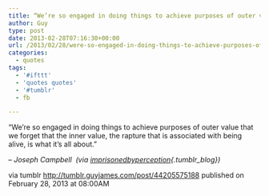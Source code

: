 ```yaml
---
title: “We’re so engaged in doing things to achieve purposes of outer value that we forget that the inner…”
author: Guy
type: post
date: 2013-02-28T07:16:30+00:00
url: /2013/02/28/were-so-engaged-in-doing-things-to-achieve-purposes-of-outer-value-that-we-forget-that-the-inner/
categories:
  - quotes
tags:
  - '#ifttt'
  - 'quotes quotes'
  - '#tumblr'
  - fb

---
```

“We’re so engaged in doing things to achieve purposes of outer value that we forget that the inner value, the rapture that is associated with being alive, is what it’s all about.”

&#8211; _Joseph Campbell  (via [imprisonedbyperception][1]{.tumblr_blog})_

via tumblr http://tumblr.guyjames.com/post/44205575188 published on February 28, 2013 at 08:00AM

 [1]: http://imprisonedbyperception.tumblr.com/